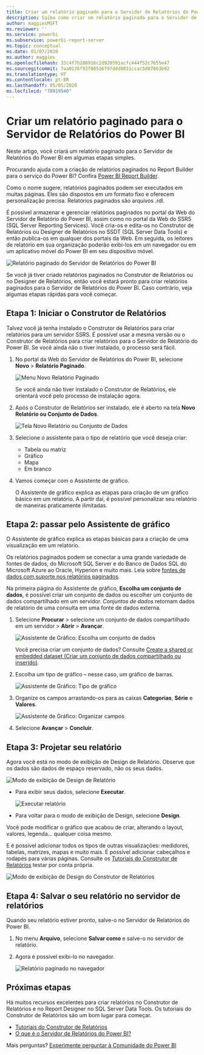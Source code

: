 ```yaml
---
title: Criar um relatório paginado para o Servidor de Relatórios do Power BI
description: Saiba como criar um relatório paginado para o Servidor de Relatório do Power BI em algumas etapas simples.
author: maggiesMSFT
ms.reviewer: ''
ms.service: powerbi
ms.subservice: powerbi-report-server
ms.topic: conceptual
ms.date: 01/07/2020
ms.author: maggies
ms.openlocfilehash: 33c4f7b208916c2d920591acfc444f52c7655e47
ms.sourcegitcommit: 7aa0136f93f88516f97ddd8031ccac5d07863b92
ms.translationtype: HT
ms.contentlocale: pt-BR
ms.lasthandoff: 05/05/2020
ms.locfileid: "78919540"
---
```

# <a name="create-a-paginated-report-for-power-bi-report-server"></a>Criar um relatório paginado para o Servidor de Relatórios do Power BI
Neste artigo, você criará um relatório paginado para o Servidor de Relatórios do Power BI em algumas etapas simples.

Procurando ajuda com a criação de relatórios paginados no Report Builder para o serviço do Power BI? Confira [Power BI Report Builder](../paginated-reports/report-builder-power-bi.md).

Como o nome sugere, relatórios paginados podem ser executados em muitas páginas. Eles são dispostos em um formato fixo e oferecem personalização precisa. Relatórios paginados são arquivos .rdl.

É possível armazenar e gerenciar relatórios paginados no portal da Web do Servidor de Relatório do Power BI, assim como no portal da Web do SSRS (SQL Server Reporting Services). Você cria-os e edita-os no Construtor de Relatórios ou Designer de Relatórios no SSDT (SQL Server Data Tools) e então publica-os em qualquer dos portais da Web. Em seguida, os leitores de relatório em sua organização poderão exibi-los em um navegador ou em um aplicativo móvel do Power BI em seu dispositivo móvel.

![Relatório paginado do Servidor de Relatórios do Power BI](media/quickstart-create-paginated-report/reportserver-paginated-report.png)

Se você já tiver criado relatórios paginados no Construtor de Relatórios ou no Designer de Relatórios, então você estará pronto para criar relatórios paginados para o Servidor de Relatórios do Power BI. Caso contrário, veja algumas etapas rápidas para você começar.

## <a name="step-1-start-report-builder"></a>Etapa 1: Iniciar o Construtor de Relatórios
Talvez você já tenha instalado o Construtor de Relatórios para criar relatórios para um servidor SSRS. É possível usar a mesma versão ou o Construtor de Relatórios para criar relatórios para o Servidor de Relatório do Power BI. Se você ainda não o tiver instalado, o processo será fácil.

1. No portal da Web do Servidor de Relatórios do Power BI, selecione **Novo** > **Relatório Paginado**.
   
    ![Menu Novo Relatório Paginado](media/quickstart-create-paginated-report/reportserver-new-paginated-report-menu.png)
   
    Se você ainda não tiver instalado o Construtor de Relatórios, ele orientará você pelo processo de instalação agora.
2. Após o Construtor de Relatórios ser instalado, ele é aberto na tela **Novo Relatório ou Conjunto de Dados**.
   
    ![Tela Novo Relatório ou Conjunto de Dados](media/quickstart-create-paginated-report/reportserver-paginated-new-report-screen.png)
3. Selecione o assistente para o tipo de relatório que você deseja criar:
   
   * Tabela ou matriz
   * Gráfico
   * Mapa
   * Em branco
4. Vamos começar com o Assistente de gráfico.
   
    O Assistente de gráfico explica as etapas para criação de um gráfico básico em um relatório. A partir daí, é possível personalizar seu relatório de maneiras praticamente ilimitadas.

## <a name="step-2-go-through-the-chart-wizard"></a>Etapa 2: passar pelo Assistente de gráfico
O Assistente de gráfico explica as etapas básicas para a criação de uma visualização em um relatório.

Os relatórios paginados podem se conectar a uma grande variedade de fontes de dados, do Microsoft SQL Server e do Banco de Dados SQL do Microsoft Azure ao Oracle, Hyperion e muito mais. Leia sobre [fontes de dados com suporte nos relatórios paginados](connect-data-sources.md).

Na primeira página do Assistente de gráfico, **Escolha um conjunto de dados**, é possível criar um conjunto de dados ou escolher um conjunto de dados compartilhado em um servidor. *Conjuntos de dados* retornam dados de relatório de uma consulta em uma fonte de dados externa.

1. Selecione **Procurar** > selecione um conjunto de dados compartilhado em um servidor > **Abrir** > **Avançar**.
   
    ![Assistente de Gráfico: Escolha um conjunto de dados](media/quickstart-create-paginated-report/reportserver-paginated-choose-dataset.png)
   
     Você precisa criar um conjunto de dados? Consulte [Create a shared or embedded dataset (Criar um conjunto de dados compartilhado ou inserido)](https://docs.microsoft.com/sql/reporting-services/report-data/create-a-shared-dataset-or-embedded-dataset-report-builder-and-ssrs).
2. Escolha um tipo de gráfico – nesse caso, um gráfico de barras.
   
    ![Assistente de Gráfico: Tipo de gráfico](media/quickstart-create-paginated-report/reportserver-paginated-choose-chart-type.png)
3. Organize os campos arrastando-os para as caixas **Categorias**, **Série** e **Valores**.
   
    ![Assistente de Gráfico: Organizar campos](media/quickstart-create-paginated-report/reportserver-paginated-arrange-fields.png)
4. Selecione **Avançar** > **Concluir**.

## <a name="step-3-design-your-report"></a>Etapa 3: Projetar seu relatório
Agora você está no modo de exibição de Design de Relatório. Observe que os dados são dados de espaço reservado, não os seus dados.

![Modo de exibição de Design de Relatório](media/quickstart-create-paginated-report/reportserver-paginated-preview-report.png)

* Para exibir seus dados, selecione **Executar**.
  
     ![Executar relatório](media/quickstart-create-paginated-report/reportserver-paginated-run-report.png)
* Para voltar para o modo de exibição de Design, selecione **Design**.

Você pode modificar o gráfico que acabou de criar, alterando o layout, valores, legenda... qualquer coisa mesmo.

E é possível adicionar todos os tipos de outras visualizações: medidores, tabelas, matrizes, mapas e muito mais. É possível adicionar cabeçalhos e rodapés para várias páginas. Consulte os [Tutoriais do Construtor de Relatórios](https://docs.microsoft.com/sql/reporting-services/report-builder-tutorials) testar por conta própria.

![Modo de exibição de Design do Construtor de Relatórios](media/quickstart-create-paginated-report/reportserver-paginated-finished-design-report.png)

## <a name="step-4-save-your-report-to-the-report-server"></a>Etapa 4: Salvar o seu relatório no servidor de relatórios
Quando seu relatório estiver pronto, salve-o no Servidor de Relatórios do Power BI.

1. No menu **Arquivo**, selecione **Salvar como** e salve-o no servidor de relatório. 
2. Agora é possível exibi-lo no navegador.
   
    ![Relatório paginado no navegador](media/quickstart-create-paginated-report/reportserver-paginated-report.png)

## <a name="next-steps"></a>Próximas etapas
Há muitos recursos excelentes para criar relatórios no Construtor de Relatórios e no Report Designer no SQL Server Data Tools. Os tutoriais do Construtor de Relatórios são um bom lugar para começar.

* [Tutoriais do Construtor de Relatórios](https://docs.microsoft.com/sql/reporting-services/report-builder-tutorials)
* [O que é o Servidor de Relatórios do Power BI?](get-started.md)  

Mais perguntas? [Experimente perguntar à Comunidade do Power BI](https://community.powerbi.com/)

